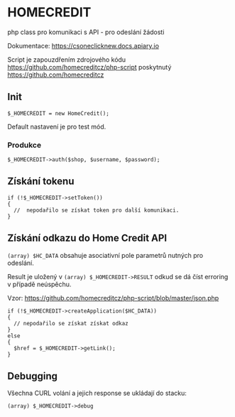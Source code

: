 # HOMECREDIT
php class pro komunikaci s API - pro odeslání žádosti

Dokumentace: <https://csoneclicknew.docs.apiary.io>

Script je zapouzdřením zdrojového kódu <https://github.com/homecreditcz/php-script> poskytnutý <https://github.com/homecreditcz>

## Init

    $_HOMECREDIT = new HomeCredit();
    
Default nastavení je pro test mód.

### Produkce
 
    $_HOMECREDIT->auth($shop, $username, $password);

## Získání tokenu

    if (!$_HOMECREDIT->setToken())
    {
      //  nepodařilo se získat token pro další komunikaci.            
    }

## Získání odkazu do Home Credit API

`(array) $HC_DATA` obsahuje asociativní pole parametrů nutných pro odeslání.

Result je uložený v `(array) $_HOMECREDIT->RESULT` odkud se dá číst erroring v případě neúspěchu.
    
Vzor: <https://github.com/homecreditcz/php-script/blob/master/json.php>

    if (!$_HOMECREDIT->createApplication($HC_DATA))
    {
      // nepodařilo se získat získat odkaz                        
    }
    else
    {
      $href = $_HOMECREDIT->getLink();
    }
                
## Debugging

Všechna CURL volání a jejich response se ukládají do stacku:

    (array) $_HOMECREDIT->debug
    
    
    
